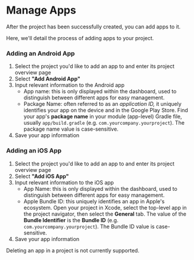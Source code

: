 # Manage Apps

After the project has been successfully created, you can add apps to it.

Here, we'll detail the process of adding apps to your project.

### Adding an Android App

1. Select the project you'd like to add an app to and enter its project overview page
2. Select **"Add Android App"**&#x20;
3. Input relevant information to the Android app
   * App name: this is only displayed within the dashboard, used to distinguish between different apps for easy management.
   * Package Name: often referred to as an _application ID,_ it uniquely identifies your app on the device and in the Google Play Store. Find your app's **package name** in your module (app-level) Gradle file, usually `app/build.gradle` (e.g. `com.yourcompany.yourproject`). The package name value is case-sensitive.
4. Save your app information

### Adding an iOS App

1. Select the project you'd like to add an app to and enter its project overview page
2. Select **"Add iOS App"**&#x20;
3. Input relevant information to the iOS app
   * App Name: this is only displayed within the dashboard, used to distinguish between different apps for easy management.
   * Apple Bundle ID: this uniquely identifies an app in Apple's ecosystem. Open your project in Xcode, select the top-level app in the project navigator, then select the **General** tab. The value of the **Bundle Identifier** is the **Bundle ID** (e.g. `com.yourcompany.yourproject`). The Bundle ID value is case-sensitive.
4. Save your app information



Deleting an app in a project is not currently supported.
